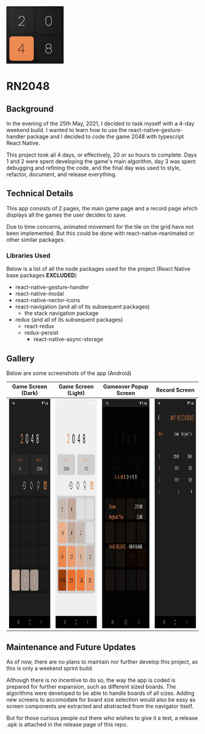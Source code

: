 <img src='./img/logo.png' width='150'>

# RN2048

## Background

In the evening of the 25th May, 2021, I decided to task myself with a 4-day weekend build. I wanted to learn how to use the react-native-gesture-handler package and I decided to code the game 2048 with typescript React Native.

This project took all 4 days, or effectively, 20 or so hours to complete. Days 1 and 2 were spent developing the game's main algorithm, day 3 was spent debugging and refining the code, and the final day was used to style, refactor, document, and release everything.

## Technical Details

This app consists of 2 pages, the main game page and a record page which displays all the games the user decides to save.

Due to time concerns, animated movement for the tile on the grid have not been implemented. But this could be done with react-native-reanimated or other similar packages.

### Libraries Used

Below is a list of all the node packages used for the project (React Native base packages **EXCLUDED**)
- react-native-gesture-handler
- react-native-modal
- react-native-vector-icons
- react-navigation (and all of its subsequent packages)
    - the stack navigation package
- redux (and all of its subsequent packages)
    - react-redux
    - redux-persist
        - react-native-async-storage

## Gallery

Below are some screenshots of the app (Android)

|       Game Screen (Dark)        |       Game Screen (Light)        |         Gameover Popup Screen         |            Record Screen            |
| :-----------------------------: | :------------------------------: | :-----------------------------------: | :---------------------------------: |
| <img src='./img/game_dark.jpg' height='600'> | <img src='./img/game_light.jpg' height='600'> | <img src='./img/gameover_screen.jpg' height='600'> | <img src='./img/record_screen.jpg' height='600'> |


## Maintenance and Future Updates

As of now, there are no plans to maintain nor further develop this project, as this is only a weekend sprint build.

Although there is no incentive to do so, the way the app is coded is prepared for further expansion, such as different sized boards. The algorithms were developed to be able to handle boards of all sizes. Adding new screens to accomodate for board size selection would also be easy as screen components are extracted and abstracted from the navigator itself.

But for those curious people out there who wishes to give it a test, a release .apk is attached in the release page of this repo.
